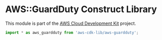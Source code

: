 # AWS::GuardDuty Construct Library


This module is part of the [AWS Cloud Development Kit](https://github.com/aws/aws-cdk) project.

```ts nofixture
import * as aws_guardduty from 'aws-cdk-lib/aws-guardduty';
```

